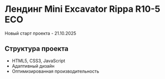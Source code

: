 # Лендинг Mini Excavator Rippa R10-5 ECO

Новый старт проекта - 21.10.2025

## Структура проекта
- HTML5, CSS3, JavaScript
- Адаптивный дизайн
- Оптимизированная производительность
